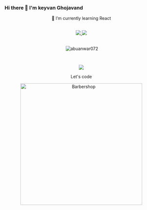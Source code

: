 ### Hi there 👋 I'm keyvan Ghojavand

<!--
**keyvan-qjd/keyvan-qjd** is a ✨ _special_ ✨ repository because its `README.md` (this file) appears on your GitHub profile.

Here are some ideas to get you started:

- 🔭 I’m currently working on ...
- 🌱 I’m currently learning ...
- 👯 I’m looking to collaborate on ...
- 🤔 I’m looking for help with ...
- 💬 Ask me about ...
- 📫 How to reach me: ...
- 😄 Pronouns: ...
- ⚡ Fun fact: ...
-->

<div align="center">

 🌱 I’m currently learning React

<div/>

<br/>

<div align="center">
    <a href="https://github.com/keyvan-qjd"></a> 

<a href="mailto:keyvanoogh@gmail.com">
    <img src="https://img.shields.io/badge/-Email-red?style=flat-square&logo=gmail&logoColor=white">
</a>
<a href="https://t.me/reallkeyvan">
    <img src="https://img.shields.io/badge/Contact-blue?style=flat-square&logo=telegram">
</a> 
</div>

<br/>
<div align="center">
    <p>&nbsp;<img align="center" src="https://github-readme-stats.vercel.app/api?username=keyvan-qjd&show_icons=true" alt="abuanwar072" /></p>
</div>

<br>
</p>

<a href="https://github.com/keyvan-qjd">
    <p align = "center">
        <img src="https://skillicons.dev/icons?i=xd,figma,github,vscode,linkedin,postman,git,js,linux,mysql,html,css,py,sass,bootstrap,java,dart,flutter,kotlin,react,photoshop&perline=8">
    </p>

   
</a>

<div align="center">
<p>Let's code</p>
<p  align="center">
<img  src="https://cdn.dribbble.com/users/730703/screenshots/6581243/avento.gif"  width="400" alt="Barbershop">
</p>    
</div>

